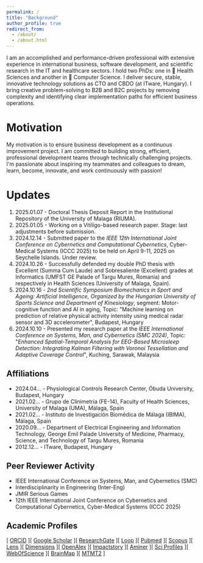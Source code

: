 ```yaml
---
permalink: /
title: "Background"
author_profile: true
redirect_from: 
  - /about/
  - /about.html
---
```


I am an accomplished and performance-driven professional with extensive experience in international business, software development, and scientific research in the IT and healthcare sectors. I hold two PhDs: one in 🧬 Health Sciences and another in 🧬 Computer Science. I deliver secure, stable, innovative technology solutions as CTO and CBDO (at ITware, Hungary). I bring creative problem-solving to B2B and B2C projects by removing complexity and identifying clear implementation paths for efficient business operations.

Motivation
======
My motivation is to ensure business development as a continuous improvement project. I am committed to building strong, efficient, professional development teams through technically challenging projects. I'm passionate about inspiring my teammates and colleagues to dream, learn, become, innovate, and work continuously with passion!

Updates
======
1. 2025.01.07 - Doctoral Thesis Deposit Report in the Institutional Repository of the University of Malaga (RIUMA).
2. 2025.01.05 - Working on a Vitiligo-based research paper. Stage: last adjustments before submission.
3. 2024.12.14 - Submitted paper to the _IEEE 12th International Joint Conference on Cybernetics and Computational Cybernetics_, Cyber-Medical Systems (ICCC 2025) to be held on April 9-11, 2025 on Seychelle Islands. Under review.
4. 2024.10.26 - Successfully defended my double PhD thesis with Excellent (Summa Cum Laude) and Sobresaliente (Excellent) grades at Informatics (UMFST GE Palade of Targu Mures, Romania) and respectively in Health Sciences (University of Malaga, Spain).
5. 2024.10.16 - _2nd Scientific Symposium Biomechanics in Sport and Ageing: Artificial Intelligence, Organized by the Hungarian University of Sports Science and Department of Kinesiology_, segment: Motor-cognitive function and AI in aging, Topic: "Machine learning on prediction of relative physical activity intensity using medical radar sensor and 3D accelerometer", Budapest, Hungary
6. 2024.10.10 - Presented my research paper at the _IEEE International Conference on Systems, Man, and Cybernetics (SMC 2024)_, Topic: "_Enhanced Spatial-Temporal Analysis for EEG-Based Microsleep Detection: Integrating Kalman Filtering with Voronoi Tessellation and Adaptive Coverage Control_", Kuching, Sarawak, Malaysia

Affiliations
------
* 2024.04... - Physiological Controls Research Center, Óbuda University, Budapest, Hungary
* 2021.02... - Grupo de Clinimetria (FE-14), Faculty of Health Sciences, University of Malaga (UMA), Málaga, Spain
* 2021.02... - Instituto de Investigación Biomédica de Málaga (IBIMA), Málaga, Spain
* 2020.09... - ⁠Department of Electrical Engineering and Information Technology, George Emil Palade University of Medicine, Pharmacy, Science, and Technology of Targu Mures, Romania
* 2012.12... - ITware, Budapest, Hungary

Peer Reviewer Activity
------
* IEEE International Conference on Systems, Man, and Cybernetics (SMC)
* Interdisciplinarity in Engineering (Inter-Eng)
* JMIR Serious Games
* 12th IEEE International Joint Conference on Cybernetics and Computational Cybernetics, Cyber-Medical Systems (ICCC 2025) 

Academic Profiles
------
[ <a href="https://orcid.org/0000-0002-0430-9932">ORCID</a> ][ <a href="https://scholar.google.com/citations?user=E6aVwnEAAAAJ"> Google Scholar</a> ][ <a href="https://www.researchgate.net/profile/Attila-Biro-2">ResearchGate</a> ][ <a href="https://loop.frontiersin.org/people/1141792/overview">Loop</a> ][ <a href="https://pubmed.ncbi.nlm.nih.gov/?term=Attila+Biro">Pubmed</a> ][ <a href="https://www.scopus.com/authid/detail.uri?authorId=57220745742">Scopus</a> ][ <a href="https://www.lens.org/lens/profile/629976571/scholar">Lens</a> ][ <a href="https://app.dimensions.ai/details/entities/publication/author/ur.015542601301.99">Dimensions</a> ][ <a href="https://explore.openalex.org/authors/a5079667303">OpenAlex</a> ][ <a href="https://profiles.impactstory.org/u/0000-0002-0430-9932">Impactstory</a> ][ <a href="https://www.aminer.cn/profile/attila-bir/637d1654f789b382beb14a88">Aminer</a> ][ <a href="https://sciprofiles.com/profile/biroattila">Sci Profiles</a> ][ <a href="https://www.webofscience.com/wos/author/record/2179130">WebOfScience</a> ][ <a href="https://www.brainmap.ro/attila-biro">BrainMap</a> ][ <a href="https://m2.mtmt.hu/api/author/10098709">MTMT2</a> ]
